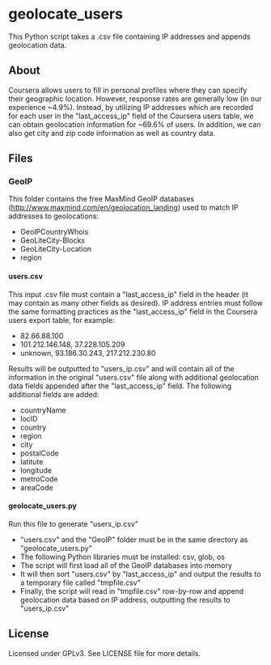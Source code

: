 geolocate_users
===============

This Python script takes a .csv file containing IP addresses and appends geolocation data.


About
-----

Coursera allows users to fill in personal profiles where they can specify their geographic location. However, response rates are generally low (in our experience ~4.9%). Instead, by utilizing IP addresses which are recorded for each user in the "last_access_ip" field of the Coursera users table, we can obtain geolocation information for ~69.6% of users. In addition, we can also get city and zip code information as well as country data.

Files
-----

### GeoIP
This folder contains the free MaxMind GeoIP databases (http://www.maxmind.com/en/geolocation_landing) used to match IP addresses to geolocations:
* GeoIPCountryWhois
* GeoLiteCity-Blocks
* GeoLiteCity-Location
* region

#### users.csv

This input .csv file must contain a "last_access_ip" field in the header (it may contain as many other fields as desired). IP address entries must follow the same formatting practices as the "last_access_ip" field in the Coursera users export table, for example:
* 82.66.88.100
* 101.212.146.148, 37.228.105.209
* unknown, 93.186.30.243, 217.212.230.80

Results will be outputted to "users_ip.csv" and will contain all of the information in the original "users.csv" file along with additional geolocation data fields appended after the "last_access_ip" field. The following additional fields are added: 
* countryName
* locID
* country
* region
* city
* postalCode
* latitute
* longitude
* metroCode
* areaCode

#### geolocate_users.py

Run this file to generate "users_ip.csv"
* "users.csv" and the "GeoIP" folder must be in the same directory as "geolocate_users.py"
* The following Python libraries must be installed: csv, glob, os
* The script will first load all of the GeoIP databases into memory
* It will then sort "users.csv" by "last_access_ip" and output the results to a temporary file called "tmpfile.csv"
* Finally, the script will read in "tmpfile.csv" row-by-row and append geolocation data based on IP address, outputting the results to "users_ip.csv"

License
-------

Licensed under GPLv3. See LICENSE file for more details.
